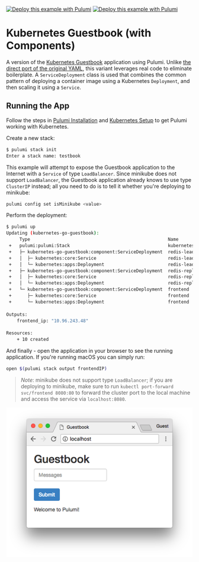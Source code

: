 [![Deploy this example with Pulumi](https://www.pulumi.com/images/deploy-with-pulumi/dark.svg)](https://app.pulumi.com/new?template=https://github.com/pulumi/examples/blob/master/kubernetes-go-guestbook/components/README.md#gh-light-mode-only)
[![Deploy this example with Pulumi](https://www.pulumi.com/images/deploy-with-pulumi/light.svg)](https://app.pulumi.com/new?template=https://github.com/pulumi/examples/blob/master/kubernetes-go-guestbook/components/README.md#gh-dark-mode-only)

# Kubernetes Guestbook (with Components)

A version of the [Kubernetes Guestbook](https://kubernetes.io/docs/tutorials/stateless-application/guestbook/)
application using Pulumi. Unlike [the direct port of the original YAML](../simple), this variant
leverages real code to eliminate boilerplate. A `ServiceDeployment` class is used that combines the common pattern
of deploying a container image using a Kubernetes `Deployment`, and then scaling it using a `Service`.

## Running the App

Follow the steps in [Pulumi Installation](https://www.pulumi.com/docs/get-started/install/) and [Kubernetes Setup](https://www.pulumi.com/docs/intro/cloud-providers/kubernetes/setup/) to get Pulumi working with Kubernetes.

Create a new stack:

```sh
$ pulumi stack init
Enter a stack name: testbook
```

This example will attempt to expose the Guestbook application to the Internet with a `Service` of
type `LoadBalancer`. Since minikube does not support `LoadBalancer`, the Guestbook application
already knows to use type `ClusterIP` instead; all you need to do is to tell it whether you're
deploying to minikube:

```sh
pulumi config set isMinikube <value>
```

Perform the deployment:

```sh
$ pulumi up
Updating (kubernetes-go-guestbook):
     Type                                                    Name                                             Status
 +   pulumi:pulumi:Stack                                     kubernetes-go-guestbook-kubernetes-go-guestbook  created
 +   ├─ kubernetes-go-guestbook:component:ServiceDeployment  redis-leader                                     created
 +   │  ├─ kubernetes:core:Service                           redis-leader                                     created
 +   │  └─ kubernetes:apps:Deployment                        redis-leader                                     created
 +   ├─ kubernetes-go-guestbook:component:ServiceDeployment  redis-replica                                    created
 +   │  ├─ kubernetes:core:Service                           redis-replica                                    created
 +   │  └─ kubernetes:apps:Deployment                        redis-replica                                    created
 +   └─ kubernetes-go-guestbook:component:ServiceDeployment  frontend                                         created
 +      ├─ kubernetes:core:Service                           frontend                                         created
 +      └─ kubernetes:apps:Deployment                        frontend                                         created

Outputs:
    frontend_ip: "10.96.243.48"

Resources:
    + 10 created
```

And finally - open the application in your browser to see the running application. If you're running
macOS you can simply run:

```sh
open $(pulumi stack output frontendIP)
```

> _Note_: minikube does not support type `LoadBalancer`; if you are deploying to minikube, make sure
> to run `kubectl port-forward svc/frontend 8080:80` to forward the cluster port to the local
> machine and access the service via `localhost:8080`.

![Guestbook in browser](./imgs/guestbook.png)
